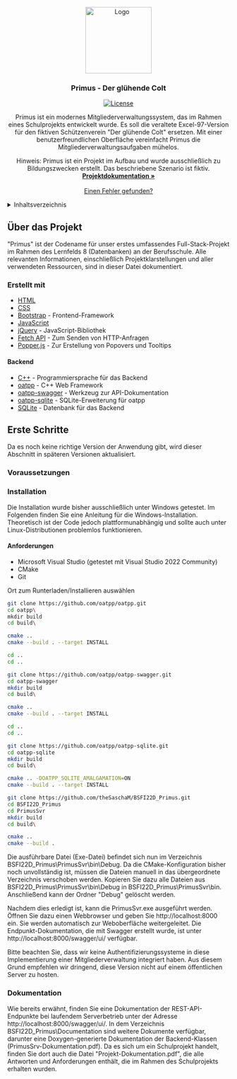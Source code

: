 <br />
<div align="center">
  <a href="https://github.com/theSaschaM/BSFI22D_Primus/">
    <img src="ProjectAssets/General/Logo - Der glühende Colt 512x512.jpg" alt="Logo" width="150" height="150">
  </a>

  <h3 align="center">Primus - Der glühende Colt</h3>
  
[![License](https://img.shields.io/badge/license-GPLv3-blue.svg)](https://github.com/theSaschaM/Primus/blob/main/LICENSE.txt)

  <p align="center">
Primus ist ein modernes Mitgliederverwaltungssystem, das im Rahmen eines Schulprojekts entwickelt wurde. Es soll die veraltete Excel-97-Version für den fiktiven Schützenverein "Der glühende Colt" ersetzen. Mit einer benutzerfreundlichen Oberfläche vereinfacht Primus die Mitgliederverwaltungsaufgaben mühelos.

Hinweis: Primus ist ein Projekt im Aufbau und wurde ausschließlich zu Bildungszwecken erstellt. Das beschriebene Szenario ist fiktiv.
    <br />
    <a href="https://thesascham.github.io/BSFI22D_Primus/index.html"><strong>Projektdokumentation »</strong></a>
    <br />
    <br />
		<a href="https://github.com/theSaschaM/BSFI22D_Primus/issues">Einen Fehler gefunden?</a>
  </p>
</div>

<details>
  <summary>Inhaltsverzeichnis</summary>
  <ol>
    <li>
      <a href="#about-the-project">Über das Projekt</a>
      <ul>
        <li><a href="#built-with">Erstellt mit</a></li>
      </ul>
    </li>
    <li>
      <a href="#getting-started">Erste Schritte</a>
      <ul>
        <li><a href="#prerequisites">Voraussetzungen</a></li>
        <li><a href="#installation">Installation</a></li>
      </ul>
    </li>
    <li><a href="#contributing">Mitwirken</a></li>
    <li><a href="#license">Lizenz</a></li>
  </ol>
</details>

## Über das Projekt

"Primus" ist der Codename für unser erstes umfassendes Full-Stack-Projekt im Rahmen des Lernfelds 8 (Datenbanken) an der Berufsschule. Alle relevanten Informationen, einschließlich Projektklarstellungen und aller verwendeten Ressourcen, sind in dieser Datei dokumentiert.

### Erstellt mit

* [HTML](https://developer.mozilla.org/de/docs/Web/HTML)
* [CSS](https://developer.mozilla.org/de/docs/Web/CSS)
* [Bootstrap](https://getbootstrap.com/) - Frontend-Framework
* [JavaScript](https://developer.mozilla.org/de/docs/Web/JavaScript)
* [jQuery](https://jquery.com/) - JavaScript-Bibliothek
* [Fetch API](https://developer.mozilla.org/de/docs/Web/API/Fetch_API) - Zum Senden von HTTP-Anfragen
* [Popper.js](https://popper.js.org/) - Zur Erstellung von Popovers und Tooltips

#### Backend

* [C++](https://www.cplusplus.com/) - Programmiersprache für das Backend
* [oatpp](https://oatpp.io/) - C++ Web Framework
* [oatpp-swagger](https://github.com/oatpp/oatpp-swagger) - Werkzeug zur API-Dokumentation
* [oatpp-sqlite](https://github.com/oatpp/oatpp-sqlite) - SQLite-Erweiterung für oatpp
* [SQLite](https://www.sqlite.org/) - Datenbank für das Backend

## Erste Schritte

Da es noch keine richtige Version der Anwendung gibt, wird dieser Abschnitt in späteren Versionen aktualisiert.

### Voraussetzungen


### Installation
Die Installation wurde bisher ausschließlich unter Windows getestet. Im Folgenden finden Sie eine Anleitung für die Windows-Installation. Theoretisch ist der Code jedoch plattformunabhängig und sollte auch unter Linux-Distributionen problemlos funktionieren.

#### Anforderungen
- Microsoft Visual Studio (getestet mit Visual Studio 2022 Community)
- CMake
- Git

Ort zum Runterladen/Installieren auswählen

```bash
git clone https://github.com/oatpp/oatpp.git
cd oatpp\
mkdir build
cd build\

cmake ..
cmake --build . --target INSTALL

cd ..
cd ..

git clone https://github.com/oatpp/oatpp-swagger.git
cd oatpp-swagger
mkdir build
cd build\

cmake ..
cmake --build . --target INSTALL

cd ..
cd ..

git clone https://github.com/oatpp/oatpp-sqlite.git
cd oatpp-sqlite
mkdir build
cd build\

cmake .. -DOATPP_SQLITE_AMALGAMATION=ON
cmake --build . --target INSTALL

git clone https://github.com/theSaschaM/BSFI22D_Primus.git
cd BSFI22D_Primus
cd PrimusSvr
mkdir build
cd build\

cmake ..
cmake --build . 

```

Die ausführbare Datei (Exe-Datei) befindet sich nun im Verzeichnis BSFI22D_Primus\PrimusSvr\bin\Debug. Da die CMake-Konfiguration bisher noch unvollständig ist, müssen die Dateien manuell in das übergeordnete Verzeichnis verschoben werden. Kopieren Sie dazu alle Dateien aus BSFI22D_Primus\PrimusSvr\bin\Debug in BSFI22D_Primus\PrimusSvr\bin\. Anschließend kann der Ordner "Debug" gelöscht werden.

Nachdem dies erledigt ist, kann die PrimusSvr.exe ausgeführt werden. Öffnen Sie dazu einen Webbrowser und geben Sie http://localhost:8000 ein. Sie werden automatisch zur Weboberfläche weitergeleitet. Die Endpunkt-Dokumentation, die mit Swagger erstellt wurde, ist unter http://localhost:8000/swagger/ui/ verfügbar.

Bitte beachten Sie, dass wir keine Authentifizierungssysteme in diese Implementierung einer Mitgliederverwaltung integriert haben. Aus diesem Grund empfehlen wir dringend, diese Version nicht auf einem öffentlichen Server zu hosten.

### Dokumentation

Wie bereits erwähnt, finden Sie eine Dokumentation der REST-API-Endpunkte bei laufendem Serverbetrieb unter der Adresse http://localhost:8000/swagger/ui/. In dem Verzeichnis BSFI22D_Primus\Documentation sind weitere Dokumente verfügbar, darunter eine Doxygen-generierte Dokumentation der Backend-Klassen (PrimusSrv-Dokumentation.pdf). Da es sich um ein Schulprojekt handelt, finden Sie dort auch die Datei "Projekt-Dokumentation.pdf", die alle Antworten und Anforderungen enthält, die im Rahmen des Schulprojekts erhalten wurden.
